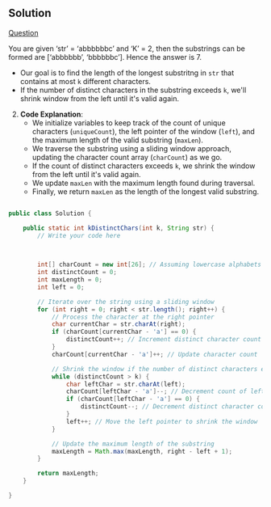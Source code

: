 ## Solution

[Question](https://www.codingninjas.com/studio/problems/longest-substring-with-at-most-k-distinct-characters_2221410?leftPanelTabValue=PROBLEM)

You are given ‘str’ = ‘abbbbbbc’ and ‘K’ = 2, then the substrings can be formed are [‘abbbbbb’, ‘bbbbbbc’]. Hence the answer is 7.


   - Our goal is to find the length of the longest substritng in `str` that contains at most `k` different characters.
   - If the number of distinct characters in the substring exceeds `k`, we'll shrink  window from the left until it's valid again.

2. **Code Explanation**:
   - We initialize variables to keep track of the count of unique characters (`uniqueCount`), the left pointer of the window (`left`), and the maximum length of the valid substring (`maxLen`).
   - We traverse the substring using a sliding window approach, updating the character count array (`charCount`) as we go.
   - If the count of distinct characters exceeds `k`, we shrink the window from the left until it's valid again.
   - We update `maxLen` with the maximum length found during traversal.
   - Finally, we return `maxLen` as the length of the longest valid substring.

``` java

public class Solution {

	public static int kDistinctChars(int k, String str) {
		// Write your code here

		

		int[] charCount = new int[26]; // Assuming lowercase alphabets
        int distinctCount = 0;
        int maxLength = 0;
        int left = 0;

        // Iterate over the string using a sliding window
        for (int right = 0; right < str.length(); right++) {
            // Process the character at the right pointer
            char currentChar = str.charAt(right);
            if (charCount[currentChar - 'a'] == 0) {
                distinctCount++; // Increment distinct character count
            }
            charCount[currentChar - 'a']++; // Update character count

            // Shrink the window if the number of distinct characters exceeds K
            while (distinctCount > k) {
                char leftChar = str.charAt(left);
                charCount[leftChar - 'a']--; // Decrement count of left character
                if (charCount[leftChar - 'a'] == 0) {
                    distinctCount--; // Decrement distinct character count
                }
                left++; // Move the left pointer to shrink the window
            }

            // Update the maximum length of the substring
            maxLength = Math.max(maxLength, right - left + 1);
        }

        return maxLength;
	}

}

```
